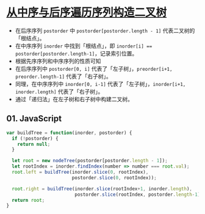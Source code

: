 # [从中序与后序遍历序列构造二叉树](https://leetcode-cn.com/problems/construct-binary-tree-from-inorder-and-postorder-traversal/)

- 在后序序列 `postorder` 中 `postorder[postorder.length - 1]` 代表二叉树的「根结点」。
- 在中序序列 `inorder` 中找到「根结点」，即 `inorder[i] == postorder[postorder.length-1]`，记录索引位置。
- 根据先序序列和中序序列的性质可知
- 在后序序列中 `postorder[0, i]` 代表了「左子树」，`preorder[i+1, preorder.length-1]` 代表了「右子树」。
- 同理，在中序序列中 `inorder[0, i-1]` 代表了「左子树」，`inorder[i+1, inorder.length]` 代表了「右子树」。
- 通过「递归法」在左子树和右子树中构建二叉树。

## 01. JavaScript
```js
var buildTree = function(inorder, postorder) {
  if (!postorder) {
    return null;
  }

  let root = new nodeTree(postorder[postorder.length - 1]);
  let rootIndex = inorder.findIndex(number => number === root.val);
  root.left = buildTree(inorder.slice(0, rootIndex), 
                        postorder.slice(0, rootIndex));

  root.right = buildTree(inorder.slice(rootIndex+1, inorder.length), 
                         postorder.slice(rootIndex, postorder.length-1));
  return root;
}
```